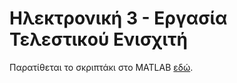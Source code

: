 # Ηλεκτρονική 3 - Εργασία Τελεστικού Ενισχιτή

Παρατίθεται το σκριπτάκι στο MATLAB [εδώ](https://github.com/Rallu921/Hl3_OpAmp/blob/main/script_OpAmp.m). 
